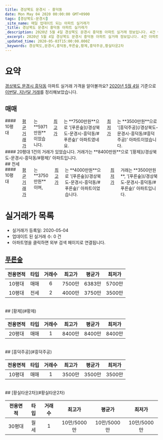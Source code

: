 ```yaml
---
title: 경상북도 문경시 - 흥덕동
date: Mon May 04 2020 00:00:00 GMT+0900
tags: [경상북도-문경시]
_site_name: 매일 업데이트 되는 아파트 실거래가
_title: 경상북도 문경시 흥덕동 아파트 실거래가
_description: 2020년 5월 4일 경상북도 문경시 흥덕동 아파트 실거래 정보입니다. 4건 아파트 정보가 있습니다.
_excerpt: 2020년 5월 4일 경상북도 문경시 흥덕동 아파트 실거래 정보입니다. 4건 아파트 정보가 있습니다.
_updated_time: 2020-05-03T15:00:00.000Z
_keywords: 경상북도,문경시,흥덕동,푸른숲,황제,흥덕주공,황실타운2차
---
```





# 요약
<ins>경상북도 문경시 흥덕동</ins> 아파트 실거래 가격을 알아볼까요? <ins>2020년 5월 4일</ins> 기준으로 <ins>이번달, 지난달 거래</ins>를 정리해보았습니다.

## 매매
<div class="container">
<div class="six columns" markdown="1">
#### 10평대
<ins>평균 거래가</ins>는 **5971만원**이었습니다. <ins>최고가</ins>는 **7500만원**으로 '[푸른숲](/경상북도-문경시-흥덕동/#푸른숲)' 아파트였네요. <ins>최저가</ins>는 **3500만원**으로 '[흥덕주공](/경상북도-문경시-흥덕동/#흥덕주공)' 아파트이었습니다.
</div>
<div class="six columns" markdown="1">
#### 20평대
1건의 거래가 있었습니다. 거래가는 **8400만원**으로 '[황제](/경상북도-문경시-흥덕동/#황제)' 아파트입니다.
</div>
</div>
## 전세
<div class="container">
<div class="twelve columns" markdown="1">
#### 10평대
<ins>평균 거래가</ins>는 **3750만원**이며, <ins>최고가</ins>는 **4000만원**으로 '[푸른숲](/경상북도-문경시-흥덕동/#푸른숲)' 아파트이었습니다. <ins>최저가</ins> 거래는 **3500만원**, '[푸른숲](/경상북도-문경시-흥덕동/#푸른숲)' 아파트입니다.
</div>
</div>



# 실거래가 목록
- 실거래가 등록일: 2020-05-04
- 업데이트 된 실거래 수: 0 건
- 아파트명을 클릭하면 외부 검색 페이지로 연결됩니다.

## [푸른숲](#푸른숲)

|전용면적|타입|거래수|최고가|평균가|최저가|
|:---:|:---:|:---:|:---:|:---:|:---:|
|10평대|<span class="deal-type-1">매매</span>|6|7500만|6383만|5700만|
|10평대|<span class="deal-type-2">전세</span>|2|4000만|3750만|3500만|

<br/>
## [황제](#황제)

|전용면적|타입|거래수|최고가|평균가|최저가|
|:---:|:---:|:---:|:---:|:---:|:---:|
|20평대|<span class="deal-type-1">매매</span>|1|8400만|8400만|8400만|

<br/>
## [흥덕주공](#흥덕주공)

|전용면적|타입|거래수|최고가|평균가|최저가|
|:---:|:---:|:---:|:---:|:---:|:---:|
|10평대|<span class="deal-type-1">매매</span>|1|3500만|3500만|3500만|

<br/>
## [황실타운2차](#황실타운2차)

|전용면적|타입|거래수|최고가|평균가|최저가|
|:---:|:---:|:---:|:---:|:---:|:---:|
|30평대|<span class="deal-type-3">월세</span>|1|10만/5000만|10만/5000만|10만/5000만|

<br/>



